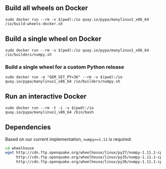 ## Build all wheels on Docker

`sudo docker run --rm -v $(pwd):/io quay.io/pypa/manylinux1_x86_64 /io/build-wheels-docker.sh`

## Build a single wheel on Docker

`sudo docker run --rm -v $(pwd):/io quay.io/pypa/manylinux1_x86_64 /io/builders/numpy.sh`

### Build a single wheel for a custom Python release

`sudo docker run -e "GEM_SET_PY=36" --rm -v $(pwd):/io quay.io/pypa/manylinux1_x86_64 /io/builders/numpy.sh`

## Run an interactive Docker

`sudo docker run --rm -t -i -v $(pwd):/io quay.io/pypa/manylinux1_x86_64 /bin/bash`

## Dependencies

Based on our current implementation, `numpy==1.11` is required:

```bash
cd wheelhouse
wget http://cdn.ftp.openquake.org/wheelhouse/linux/py27/numpy-1.11.1-cp27-cp27mu-manylinux1_x86_64.whl \
     http://cdn.ftp.openquake.org/wheelhouse/linux/py35/numpy-1.11.1-cp35-cp35m-manylinux1_x86_64.whl \
     http://cdn.ftp.openquake.org/wheelhouse/linux/py36/numpy-1.11.1-cp36-cp36m-manylinux1_x86_64.whl
```
